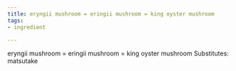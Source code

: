 ```yaml
---
title: eryngii mushroom = eringii mushroom = king oyster mushroom
tags:
- ingredient

---
```

eryngii mushroom = eringii mushroom = king oyster mushroom Substitutes: matsutake
